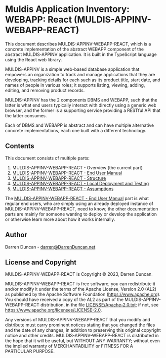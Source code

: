 # Muldis Application Inventory: WEBAPP: React (MULDIS-APPINV-WEBAPP-REACT)

This document describes MULDIS-APPINV-WEBAPP-REACT,
which is a concrete implementation of the abstract WEBAPP
component of the abstract MULDIS-APPINV application.
It is built in the TypeScript language using the React web library.

MULDIS-APPINV is a simple web-based database application that empowers an
organization to track and manage applications that they are developing,
tracking details for each such as its product title, start date, and names
of people in various roles; it supports listing, viewing, adding, editing,
and removing product records.

MULDIS-APPINV has the 2 components DBMS and WEBAPP, such that the latter is
what end users typically interact with directly using a generic web
browser, and the former is a supporting service providing a RESTful API
that the latter consumes.

Each of DBMS and WEBAPP is abstract and can have multiple alternative
concrete implementations, each one built with a different technology.

## Contents

This document consists of multiple parts:

1. MULDIS-APPINV-WEBAPP-REACT - Overview (the current part)
1. [MULDIS-APPINV-WEBAPP-REACT - End User Manual](docs/Manual.md)
1. [MULDIS-APPINV-WEBAPP-REACT - Structure](docs/Structure.md)
1. [MULDIS-APPINV-WEBAPP-REACT - Local Deployment and Testing](docs/Local.md)
1. [MULDIS-APPINV-WEBAPP-REACT - Assumptions](docs/Assumptions.md)

The [MULDIS-APPINV-WEBAPP-REACT - End User Manual](docs/Manual.md)
part is what regular end users, who are simply using an already deployed
instance of MULDIS-APPINV-WEBAPP-REACT,
need to know; the other documentation parts are mainly for someone wanting
to deploy or develop the application or otherwise learn more about how it
works internally.

## Author

Darren Duncan - darren@DarrenDuncan.net

## License and Copyright

MULDIS-APPINV-WEBAPP-REACT is Copyright © 2023, Darren Duncan.

MULDIS-APPINV-WEBAPP-REACT is free software;
you can redistribute it and/or modify it under the terms of the Apache
License, Version 2.0 (AL2) as published by the Apache Software Foundation
(<https://www.apache.org>).  You should have received a copy of the
AL2 as part of the MULDIS-APPINV-WEBAPP-REACT distribution, in the file
[LICENSE/Apache-2.0.txt](../LICENSE/Apache-2.0.txt); if not, see
<https://www.apache.org/licenses/LICENSE-2.0>.

Any versions of MULDIS-APPINV-WEBAPP-REACT
that you modify and distribute must carry prominent
notices stating that you changed the files and the date of any changes, in
addition to preserving this original copyright notice and other credits.
MULDIS-APPINV-WEBAPP-REACT is distributed in the hope that it will be
useful, but WITHOUT ANY WARRANTY; without even the implied warranty of
MERCHANTABILITY or FITNESS FOR A PARTICULAR PURPOSE.
